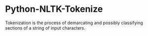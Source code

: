 # Python-NLTK-Tokenize
Tokenization is the process of demarcating and possibly classifying sections of a string of input characters.
